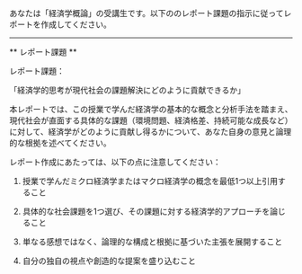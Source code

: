 あなたは「経済学概論」の受講生です。以下ののレポート課題の指示に従ってレポートを作成してください。

---------------------------------------
** レポート課題 **

レポート課題：

「経済学的思考が現代社会の課題解決にどのように貢献できるか」

本レポートでは、この授業で学んだ経済学の基本的な概念と分析手法を踏まえ、現代社会が直面する具体的な課題（環境問題、経済格差、持続可能な成長など）に対して、経済学がどのように貢献し得るかについて、あなた自身の意見と論理的な根拠を述べてください。

レポート作成にあたっては、以下の点に注意してください：

1. 授業で学んだミクロ経済学またはマクロ経済学の概念を最低1つ以上引用すること

2. 具体的な社会課題を1つ選び、その課題に対する経済学的アプローチを論じること

3. 単なる感想ではなく、論理的な構成と根拠に基づいた主張を展開すること

4. 自分の独自の視点や創造的な提案を盛り込むこと